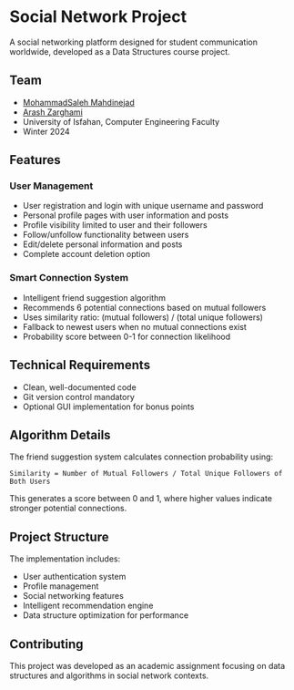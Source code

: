 # Social Network Project

A social networking platform designed for student communication worldwide, developed as a Data Structures course project.

## Team
- [MohammadSaleh Mahdinejad](https://github.com/msmahdinejad)
- [Arash Zarghami](https://github.com/ArashZrg)
- University of Isfahan, Computer Engineering Faculty
- Winter 2024

## Features

### User Management
- User registration and login with unique username and password
- Personal profile pages with user information and posts
- Profile visibility limited to user and their followers
- Follow/unfollow functionality between users
- Edit/delete personal information and posts
- Complete account deletion option

### Smart Connection System
- Intelligent friend suggestion algorithm
- Recommends 6 potential connections based on mutual followers
- Uses similarity ratio: (mutual followers) / (total unique followers)
- Fallback to newest users when no mutual connections exist
- Probability score between 0-1 for connection likelihood

## Technical Requirements
- Clean, well-documented code
- Git version control mandatory
- Optional GUI implementation for bonus points

## Algorithm Details

The friend suggestion system calculates connection probability using:
```
Similarity = Number of Mutual Followers / Total Unique Followers of Both Users
```

This generates a score between 0 and 1, where higher values indicate stronger potential connections.

## Project Structure
The implementation includes:
- User authentication system
- Profile management
- Social networking features
- Intelligent recommendation engine
- Data structure optimization for performance

## Contributing
This project was developed as an academic assignment focusing on data structures and algorithms in social network contexts.
